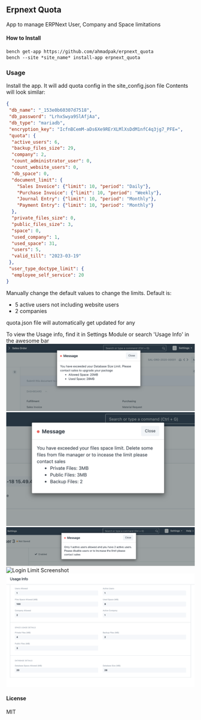 ## Erpnext Quota

App to manage ERPNext User, Company and Space limitations

#### How to Install
```
bench get-app https://github.com/ahmadpak/erpnext_quota
bench --site *site_name* install-app erpnext_quota
```
### Usage
Install the app. It will add quota config in the site_config.json file
Contents will look similar:

```json
{
 "db_name": "_153e0b60307d7518",
 "db_password": "LrhxSwya9SlAfjAa",
 "db_type": "mariadb",
 "encryption_key": "IcfnBCemM-aDs6Xe9RErXLMlXsDdM1nfC4q3jg7_PFE=",
 "quota": {
  "active_users": 6,
  "backup_files_size": 29,
  "company": 2,
  "count_administrator_user": 0,
  "count_website_users": 0,
  "db_space": 0,
  "document_limit": {
    "Sales Invoice": {"limit": 10, "period": "Daily"},
    "Purchase Invoice": {"limit": 10, "period": "Weekly"},
    "Journal Entry": {"limit": 10, "period": "Monthly"},
    "Payment Entry": {"limit": 10, "period": "Monthly"}
  },
  "private_files_size": 0,
  "public_files_size": 3,
  "space": 0,
  "used_company": 1,
  "used_space": 31,
  "users": 5,
  "valid_till": "2023-03-19"
 },
 "user_type_doctype_limit": {
  "employee_self_service": 20
}
```

Manually change the default values to change the limits. 
Default is:
- 5 active users not including website users
- 2 companies

quota.json file will automatically get updated for any 

To view the Usage info, find it in Settings Module or search 'Usage Info' in the awesome bar
![Database Limit Screenshot](images/database_limit.png)
![Files Limit Screenshot](images/files_space_limit.png)
![User Limit Screenshot](images/user_limit.png)
![Login Limit Screenshot](images/login_validity.gif)
![Usage Info Screenshot](images/usage_info_doc.png)

#### License
MIT
